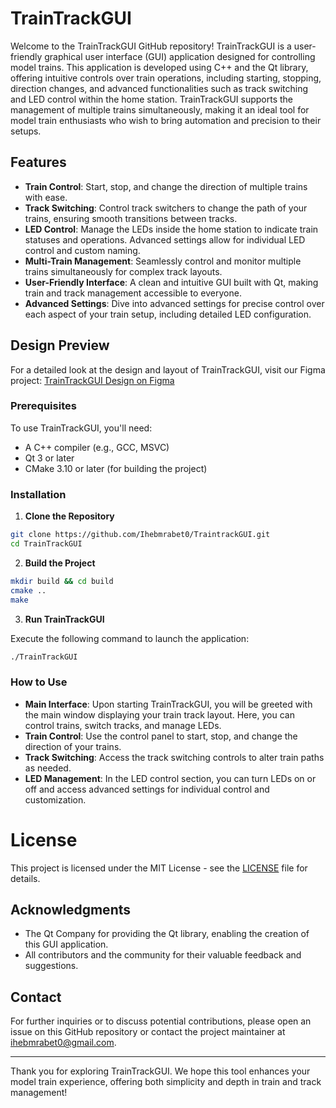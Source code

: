 # TrainTrackGUI

Welcome to the TrainTrackGUI GitHub repository! TrainTrackGUI is a user-friendly graphical user interface (GUI) application designed for controlling model trains. This application is developed using C++ and the Qt library, offering intuitive controls over train operations, including starting, stopping, direction changes, and advanced functionalities such as track switching and LED control within the home station. TrainTrackGUI supports the management of multiple trains simultaneously, making it an ideal tool for model train enthusiasts who wish to bring automation and precision to their setups.

## Features

- **Train Control**: Start, stop, and change the direction of multiple trains with ease.
- **Track Switching**: Control track switchers to change the path of your trains, ensuring smooth transitions between tracks.
- **LED Control**: Manage the LEDs inside the home station to indicate train statuses and operations. Advanced settings allow for individual LED control and custom naming.
- **Multi-Train Management**: Seamlessly control and monitor multiple trains simultaneously for complex track layouts.
- **User-Friendly Interface**: A clean and intuitive GUI built with Qt, making train and track management accessible to everyone.
- **Advanced Settings**: Dive into advanced settings for precise control over each aspect of your train setup, including detailed LED configuration.

## Design Preview

For a detailed look at the design and layout of TrainTrackGUI, visit our Figma project: [TrainTrackGUI Design on Figma](https://www.figma.com/file/MjVzc8A4W3Lkq8ZMYNWjDN/CPP-Projekt?type=design&node-id=103%3A1175&mode=design&t=0L5y7wcxeiMkskPq-1)

### Prerequisites

To use TrainTrackGUI, you'll need:

- A C++ compiler (e.g., GCC, MSVC)
- Qt 3 or later
- CMake 3.10 or later (for building the project)

### Installation

1. **Clone the Repository**

```sh
git clone https://github.com/Ihebmrabet0/TraintrackGUI.git
cd TrainTrackGUI
```

2. **Build the Project**

```sh
mkdir build && cd build
cmake ..
make
```

3. **Run TrainTrackGUI**

Execute the following command to launch the application:

```sh
./TrainTrackGUI
```

### How to Use

- **Main Interface**: Upon starting TrainTrackGUI, you will be greeted with the main window displaying your train track layout. Here, you can control trains, switch tracks, and manage LEDs.
- **Train Control**: Use the control panel to start, stop, and change the direction of your trains.
- **Track Switching**: Access the track switching controls to alter train paths as needed.
- **LED Management**: In the LED control section, you can turn LEDs on or off and access advanced settings for individual control and customization.

# License

This project is licensed under the MIT License - see the [LICENSE](LICENSE) file for details.

## Acknowledgments

- The Qt Company for providing the Qt library, enabling the creation of this GUI application.
- All contributors and the community for their valuable feedback and suggestions.

## Contact

For further inquiries or to discuss potential contributions, please open an issue on this GitHub repository or contact the project maintainer at ihebmrabet0@gmail.com.

---

Thank you for exploring TrainTrackGUI. We hope this tool enhances your model train experience, offering both simplicity and depth in train and track management!
